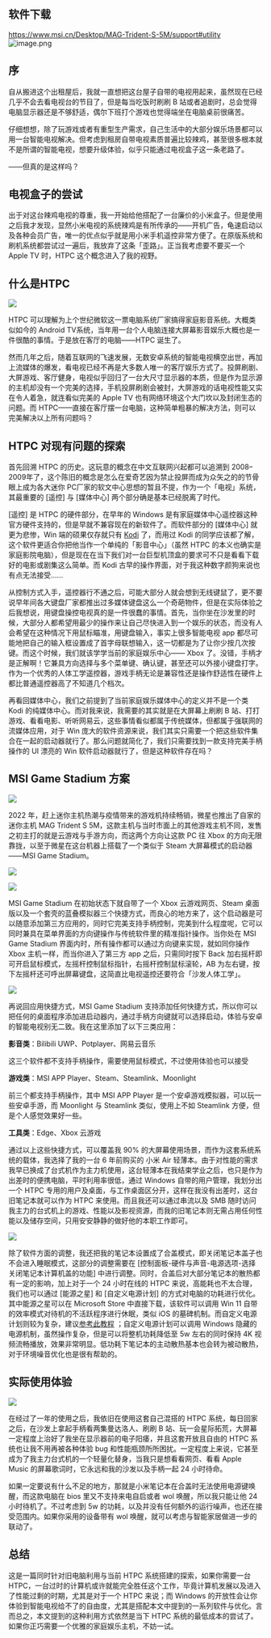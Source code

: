 ## 软件下载
https://www.msi.cn/Desktop/MAG-Trident-S-5M/support#utility
![image.png](https://gitee.com/BIGDragon962464/my-picture/raw/master/Picture/202308141101653.png)

## 序

自从搬进这个出租屋后，我就一直想把这台屋子自带的电视用起来，虽然现在已经几乎不会去看电视台的节目了，但是每当吃饭时刷刷 B 站或者追剧时，总会觉得电脑显示器还是不够舒适，偶尔下班打个游戏也觉得端坐在电脑桌前很痛苦。

仔细想想，除了玩游戏或者有重型生产需求，自己生活中的大部分娱乐场景都可以用一台智能电视解决。但考虑到租房自带电视素质普遍比较辣鸡，甚至很多根本就不是所谓的智能电视，想要升级体验，似乎只能通过电视盒子这一条老路了。

——但真的是这样吗？

## 电视盒子的尝试

出于对这台辣鸡电视的尊重，我一开始给他搭配了一台廉价的小米盒子。但是使用之后我才发现，显然小米电视的系统辣鸡是有所传承的——开机广告，龟速启动以及各种会员广告，唯一的优点似乎就是用小米手机遥控非常方便了。在原版系统和刷机系统都尝试过一遍后，我放弃了这条「歪路」。正当我考虑要不要买一个 Apple TV 时，HTPC 这个概念进入了我的视野。

## 什么是HTPC

![](https://cdn.sspai.com/2023/07/30/aa9eb1ad5d5d0bf6f3e04c62976273fd.png?imageView2/2/w/1120/q/90/interlace/1/ignore-error/1)

HTPC 可以理解为上个世纪微软这一票电脑系统厂家搞得家庭影音系统。大概类似如今的 Android TV系统，当年用一台个人电脑连接大屏幕影音娱乐大概也是一件很酷的事情。于是放在客厅的电脑——HTPC 诞生了。

然而几年之后，随着互联网的飞速发展，无数安卓系统的智能电视横空出世，再加上流媒体的爆发，看电视已经不再是大多数人唯一的客厅娱乐方式了。投屏刷剧、大屏游戏、客厅健身，电视似乎回归了一台大尺寸显示器的本质，但是作为显示源的主机却没有一个完美的选择，手机投屏刷剧会被封，大屏游戏的话电视性能又实在令人着急，就连看似完美的 Apple TV 也有网络环境这个大门坎以及封闭生态的问题。而 HTPC——直接在客厅摆一台电脑，这种简单粗暴的解决方法，则可以完美解决以上所有问题吗？

## HTPC 对现有问题的探索

首先回溯 HTPC 的历史。这玩意的概念在中文互联网兴起都可以追溯到 2008⁠–2009年了，这个陈旧的概念是怎么在爱奇艺因为禁止投屏而成为众矢之的的节骨眼上成为各大迷你 PC厂家的软文中心思想的暂且不提，作为一个「电视」系统，其最重要的 [遥控] 与 [媒体中心] 两个部分确是基本已经脱离了时代。

[遥控] 是 HTPC 的硬件部分，在早年的 Windows 是有家庭媒体中心遥控器这种官方硬件支持的，但是早就不兼容现在的新软件了。而软件部分的 [媒体中心] 就更为悲惨，Win 端的硕果仅存就只有 [Kodi](https://sspai.com/link?target=https%3A%2F%2Fkodi.tv%2F) 了，而用过 Kodi 的同学应该都了解，这个软件更适合你把他当作一个单纯的「影音中心」（虽然 HTPC 的本义也确实是家庭影院电脑），但是现在在当下我们对一台巨型机顶盒的要求可不只是看看下载好的电影或剧集这么简单。而 Kodi 古早的操作界面，对于我这种数字颜狗来说也有点无法接受……

从控制方式入手，遥控器行不通之后，可能大部分人就会想到无线键鼠了，更不要说早年间各大键盘厂家都推出过多媒体键盘这么一个奇葩物件，但是在实际体验之后我想说，用键盘操控电视真的是一件很蠢的事情。首先，当你坐在沙发里的时候，大部分人都希望用最少的操作来让自己尽快进入到一个娱乐的状态，而没有人会希望在这种情况下用鼠标瞄准，用键盘输入，事实上很多智能电视 app 都尽可能地把自己的输入框设置成了首字母联想输入，这一切都是为了让你少按几次按键。而这个时候，我们就该学学当前的家庭娱乐中心—— Xbox 了。没错，手柄才是正解啊！它兼具方向选择与多个菜单键、确认键，甚至还可以外接小键盘打字。作为一个优秀的人体工学遥控器，游戏手柄无论是兼容性还是操作舒适性在硬件上都比普通遥控器高了不知道几个档次。

再看回媒体中心，我们之前提到了当前家庭娱乐媒体中心的定义并不是一个类 Kodi 的纯媒体中心。而对我来说，我需要的其实就是在大屏幕上刷刷 B 站、打打游戏、看看电影、听听网易云，这些事情看似都属于传统媒体，但都属于强联网的流媒体应用，对于 Win 庞大的软件资源来说，我们其实只需要一个把这些软件集合在一起的启动器就行了。那么问题就简化了，我们只需要找到一款支持完美手柄操作的 UI 漂亮的 Win 软件启动器就行了，但是这种软件存在吗？

## MSI Game Stadium 方案

![](https://cdn.sspai.com/2023/07/30/9a5695ca49e9d1b41c87d85a3879089b.jpg?imageView2/2/w/1120/q/90/interlace/1/ignore-error/1)

2022 年，赶上迷你主机热潮与疫情带来的游戏机持续畅销，微星也推出了自家的迷你主机 MAG Trident S 5M，这款主机与当时市面上的其他游戏主机不同，发售之初主打的就是云游戏与手游方向，而这两个方向让这款 PC 往 Xbox 的方向无限靠拢，以至于微星在这台机器上搭载了一个类似于 Steam 大屏幕模式的启动器——MSI Game Stadium。

![](https://cdn.sspai.com/2023/07/30/c494c8d6df5e78de5b4b373d8d3f912e.png?imageView2/2/w/1120/q/90/interlace/1/ignore-error/1)

![](https://cdn.sspai.com/2023/07/30/662e6f4c04efa56d9b094cf3f519cdf7.jpg?imageView2/2/w/1120/q/90/interlace/1/ignore-error/1)

MSI Game Stadium 在初始状态下就自带了一个 Xbox 云游戏网页、Steam 桌面版以及一个套壳的蓝叠模拟器三个快捷方式，而良心的地方来了，这个启动器是可以随意添加第三方应用的，同时它完美支持手柄控制，完美到什么程度呢，它可以同时兼具在菜单界面的方向键操作与传统软件里的精准指针操作。当你处在 MSI Game Stadium 界面内时，所有操作都可以通过方向键来实现，就如同你操作 Xbox 主机一样，而当你进入了第三方 app 之后，只需同时按下 Back 加右摇杆即可开启鼠标模式，左摇杆控制鼠标指针，右摇杆控制鼠标滚轮，AB 为左右键，按下左摇杆还可呼出屏幕键盘，这简直比电视遥控还要符合「沙发人体工学」。

![](https://cdn.sspai.com/2023/07/30/a23b34fb8471e1207e48be948164c55b.png?imageView2/2/w/1120/q/90/interlace/1/ignore-error/1)

再说回应用快捷方式，MSI Game Stadium 支持添加任何快捷方式，所以你可以把任何的桌面程序添加进启动器内，通过手柄方向键就可以选择启动，体验与安卓的智能电视别无二致。我在这里添加了以下三类应用：

**影音类**：Bilibili UWP、Potplayer、网易云音乐

这三个软件都不支持手柄操作，需要使用鼠标模式，不过使用体验也可以接受

**游戏类**：MSI APP Player、Steam、Steamlink、Moonlight

前三个都支持手柄操作，其中 MSI APP Player 是一个安卓游戏模拟器，可以玩一些安卓手游，而 Moonlight 与 Steamlink 类似，使用上不如 Steamlink 方便，但是个人感觉效果好一些。

**工具类**：Edge、Xbox 云游戏

通过以上这些快捷方式，可以覆盖我 90% 的大屏幕使用场景，而作为这套系统系统的载体，我选择了我的一台 6 年前购买的 小米 Air 轻薄本。由于对性能的需求我早已换成了台式机作为主力机使用，这台轻薄本在我结束学业之后，也只是作为出差时的便携电脑，平时利用率很低，通过 Windows 自带的用户管理，我划分出一个 HTPC 专用的用户及桌面，与工作桌面区分开，这样在我没有出差时，这台旧笔记本就可以作为 HTPC 来使用。而且我还可以通过串流以及 SMB 随时访问我主力的台式机上的游戏、性能以及影视资源，而我的旧笔记本则无需占用任何性能以及储存空间，只用安安静静的做好他的本职工作即可。

![](https://cdn.sspai.com/2023/07/30/cecc0b5966907547c416429299623230.png?imageView2/2/w/1120/q/90/interlace/1/ignore-error/1)

除了软件方面的调整，我还把我的笔记本设置成了合盖模式，即关闭笔记本盖子也不会进入睡眠模式，这部分的调整需要在 [控制面板-硬件与声音-电源选项-选择关闭笔记本计算机盖的功能] 中进行调整。同时，合盖后对大部分笔记本的散热都有一定的影响，加上对于一个 24 小时在线的 HTPC 来说，高能耗也不太合理，我们也可以通过 [能源之星] 和 [自定义电源计划] 的方式对电脑的功耗进行优化。其中能源之星可以在 Microsoft Store 中直接下载，该软件可以调用 Win 11 自带的效率模式对待机的不活跃程序进行休眠，类似 iOS 的墓碑机制。而自定义电源计划则较为复杂，建议[参考此教程](https://www.bilibili.com/read/cv18942103) ；自定义电源计划可以调用 Windows 隐藏的电源机制，虽然操作复杂，但是可以将整机功耗降低至 5w 左右的同时保持 4K 视频流畅播放，效果非常明显。低功耗下笔记本的主动散热基本也会转为被动散热，对于环境噪音优化也是很有帮助的。

## 实际使用体验

![](https://cdn.sspai.com/2023/07/30/b1a06dc81f9e060cdc0b5a245b9432d9.jpg?imageView2/2/w/1120/q/90/interlace/1/ignore-error/1)

在经过了一年的使用之后，我依旧在使用这套自己混搭的 HTPC 系统，每日回家之后，在沙发上拿起手柄看两集曼达洛人、刷刷 B 站、玩一会星际拓荒，大屏幕一定程度上治好了我坐在显示器前的电子阳痿，并且这套开放且自由的 HTPC 系统也让我不用再被各种体验 bug 和性能瓶颈所所困扰。一定程度上来说，它甚至成为了我主力台式机的一个轻量化替身，当我只是想看看网页、看看 Apple Music 的屏幕歌词时，它永远和我的沙发以及手柄一起 24 小时待命。

如果一定要说有什么不足的地方，那就是小米笔记本在合盖时无法使用电源键唤醒，而这款电脑在 bios 里又不支持来电自启或者 wol 唤醒，所以我只能让他 24 小时待机了。不过考虑到 5w 的功耗，以及并没有任何额外的运行噪声，也还在接受范围内。如果你采用的设备带有 wol 唤醒，就可以考虑与智能家居做进一步的联动了。

## 总结

这是一篇同时针对旧电脑利用与当前 HTPC 系统搭建的探索，如果你需要一台 HTPC，一台过时的计算机或许就能完全胜任这个工作，毕竟计算机发展以及进入了性能过剩的时期，尤其是对于一个 HTPC 来说；而 Windows 的开放性会让你体验到智能电视给不了的自由度，尤其是搭配本文中提到的一系列软件与优化。言而总之，本文提到的这种利用方式依然是当下 HTPC 系统的最低成本的尝试了。如果你正巧需要一个优雅的家庭娱乐主机，不妨一试。